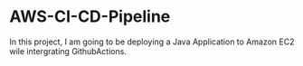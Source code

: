 # AWS-CI-CD-Pipeline
In this project, I am going to be deploying a Java Application to Amazon EC2 wile intergrating GithubActions. 
